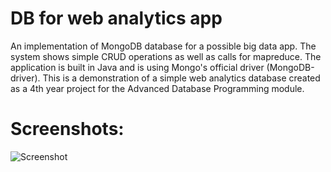 # DB for web analytics app

An implementation of MongoDB database for a possible big data app. The system shows simple CRUD operations as well as calls for mapreduce.
The application is built in Java and is using Mongo's official driver (MongoDB-driver). This is a demonstration of a simple web analytics database created as a 4th year project for the Advanced Database Programming module.

# Screenshots:

![Screenshot](https://github.com/CBITT/database_projects/Y4_Mongo+Java/ui_sample.PNG?raw=true "Sample UI")

